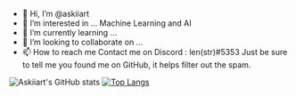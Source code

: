 - 👋 Hi, I’m @askiiart
- 👀 I’m interested in ... 
Machine Learning and AI
- 🌱 I’m currently learning ... 
- 💞️ I’m looking to collaborate on ... 
- 📫 How to reach me
Contact me on Discord : len(str)#5353
Just be sure to tell me you found me on GitHub, it helps filter out the spam.

![Askiiart's GitHub stats](https://github-readme-stats.vercel.app/api?username=askiiart&show_icons=true&theme=dark)
[![Top Langs](https://github-readme-stats.vercel.app/api/top-langs/?username=askiiart)](https://github.com/anuraghazra/github-readme-stats&theme=dark)

<!---
askiiart/askiiart is a ✨ special ✨ repository because its `README.md` (this file) appears on your GitHub profile.
You can click the Preview link to take a look at your changes.
--->
